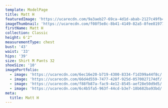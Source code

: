 ```yaml
---
template: ModelPage
title: Matt H
featuredImage: 'https://ucarecdn.com/9a3aeb27-69ca-4d1d-abab-2127c49fb4fb/'
imageThumbnail: 'https://ucarecdn.com/f08f5e8c-8b41-4149-82a5-8fee819775c0/'
firstName: Matt H
collection: Classic
height: 6'2"
measurementType: chest
bust: '43'
waist: '33'
hips: '39'
size: Shirt M Pants 32
shoeSize: '10'
imagePortfolio:
  - image: 'https://ucarecdn.com/6ec16e20-b719-4300-8334-f1d399a44f8c/'
  - image: 'https://ucarecdn.com/66d4d559-7477-428f-925d-0570027174df/'
  - image: 'https://ucarecdn.com/f88fb87a-fac9-4e12-8545-aef28e50d9d5/'
  - image: 'https://ucarecdn.com/6c4b5fa5-963f-44cd-b3e7-18b682ba93bd/'
meta:
  title: Matt H
---
```


